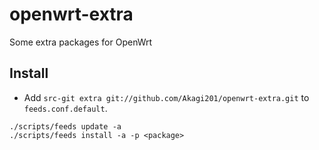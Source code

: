 # openwrt-extra

Some extra packages for OpenWrt

## Install

* Add `src-git extra git://github.com/Akagi201/openwrt-extra.git` to `feeds.conf.default`.

```
./scripts/feeds update -a
./scripts/feeds install -a -p <package>
```
